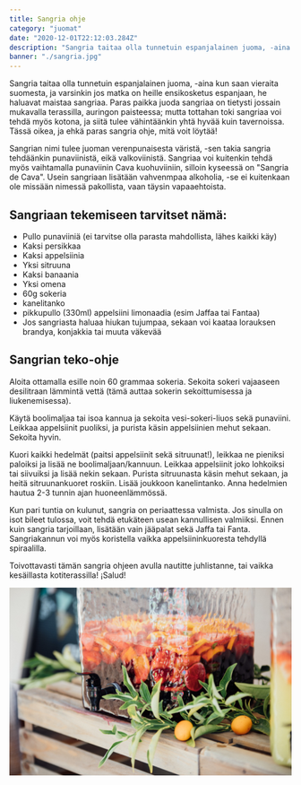 ```yaml
---
title: Sangria ohje
category: "juomat"
date: "2020-12-01T22:12:03.284Z"
description: "Sangria taitaa olla tunnetuin espanjalainen juoma, -aina kun saan vieraita suomesta, ja varsinkin jos matka on heille ensikosketus espanjaan, he haluavat maistaa sangriaa. Paras paikka juoda sangriaa on tietysti jossain mukavalla terassilla, auringon paisteessa; mutta tottahan toki sangriaa voi tehdä myös kotona, ja siitä tulee vähintäänkin yhtä hyvää kuin tavernoissa. Tässä oikea, ja ehkä paras sangria ohje, mitä voit löytää!"
banner: "./sangria.jpg"
---
```


Sangria taitaa olla tunnetuin espanjalainen juoma, -aina kun saan vieraita suomesta, ja varsinkin jos matka on heille ensikosketus espanjaan, he haluavat maistaa sangriaa. Paras paikka juoda sangriaa on tietysti jossain mukavalla terassilla, auringon paisteessa; mutta tottahan toki sangriaa voi tehdä myös kotona, ja siitä tulee vähintäänkin yhtä hyvää kuin tavernoissa. Tässä oikea, ja ehkä paras sangria ohje, mitä voit löytää!

Sangrian nimi tulee juoman verenpunaisesta väristä, -sen takia sangria tehdäänkin punaviinistä, eikä valkoviinistä. Sangriaa voi kuitenkin tehdä myös vaihtamalla punaviinin Cava kuohuviiniin, silloin kyseessä on "Sangria de Cava".
Usein sangriaan lisätään vahvenmpaa alkoholia, -se ei kuitenkaan ole missään nimessä pakollista, vaan täysin vapaaehtoista.


## Sangriaan tekemiseen tarvitset nämä:

- Pullo punaviiniä (ei tarvitse olla parasta mahdollista, lähes kaikki käy)
- Kaksi persikkaa
- Kaksi appelsiinia
- Yksi sitruuna
- Kaksi banaania
- Yksi omena
- 60g sokeria
- kanelitanko
- pikkupullo (330ml) appelsiini limonaadia (esim Jaffaa tai Fantaa)
- Jos sangriasta haluaa hiukan tujumpaa, sekaan voi kaataa lorauksen brandya, konjakkia tai muuta väkevää

## Sangrian teko-ohje
Aloita ottamalla esille noin 60 grammaa sokeria. Sekoita sokeri vajaaseen desilitraan lämmintä vettä (tämä auttaa sokerin sekoittumisessa ja liukenemisessa).

Käytä boolimaljaa tai isoa kannua ja sekoita vesi-sokeri-liuos sekä punaviini. Leikkaa appelsiinit puoliksi, ja purista käsin appelsiinien mehut sekaan. Sekoita hyvin.

Kuori kaikki hedelmät (paitsi appelsiinit sekä sitruunat!), leikkaa ne pieniksi paloiksi ja lisää ne boolimaljaan/kannuun. Leikkaa appelsiinit joko lohkoiksi tai siivuiksi ja lisää nekin sekaan. Purista sitruunasta käsin mehut sekaan, ja heitä sitruunankuoret roskiin. Lisää joukkoon kanelintanko. Anna hedelmien hautua 2-3 tunnin ajan huoneenlämmössä.

Kun pari tuntia on kulunut, sangria on periaattessa valmista. Jos sinulla on isot bileet tulossa, voit tehdä etukäteen usean kannullisen valmiiksi. Ennen kuin sangria tarjoillaan, lisätään vain jääpalat sekä Jaffa tai Fanta. Sangriakannun voi myös koristella vaikka appelsiininkuoresta tehdyllä spiraalilla.

Toivottavasti tämän sangria ohjeen avulla nautitte juhlistanne, tai vaikka kesäillasta kotiterassilla! ¡Salud!


![Sangria](./sangria.jpg)
